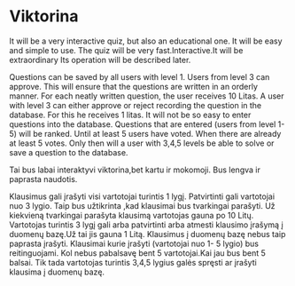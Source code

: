# Viktorina

It will be a very interactive quiz, but also an educational one.
It will be easy and simple to use.
The quiz will be very fast.Interactive.It will be extraordinary
Its operation will be described later.


Questions can be saved by all users with level 1.
Users from level 3 can approve.
This will ensure that the questions are written in an orderly manner.
For each neatly written question, the user receives 10 Litas.
A user with level 3 can either approve or reject
recording the question in the database. For this he receives 1 litas.
It will not be so easy to enter questions into the database.
Questions that are entered (users from level 1-5) will be ranked.
Until at least 5 users have voted. When there are already at least 5 votes.
Only then will a user with 3,4,5 levels be able to solve or save a question to the database.



Tai bus labai interaktyvi viktorina,bet  kartu ir mokomoji.
Bus lengva ir paprasta naudotis.

Klausimus gali įrašyti visi vartotojai turintis 1 lygį.
Patvirtinti gali vartotojai nuo 3 lygio.
Taip bus užtikrinta ,kad klausimai bus tvarkingai parašyti.
Už kiekvieną tvarkingai parašyta klausimą vartotojas gauna po 10 Litų.
Vartotojas turintis 3 lygį gali arba patvirtinti arba atmesti 
klausimo įrašymą į duomenų bazę.Už tai jis gauna 1 Litą.
Klausimus į duomenų bazę nebus taip paprasta įrašyti.
Klausimai kurie įrašyti (vartotojai nuo 1- 5 lygio) bus reitinguojami.
Kol nebus pabalsavę bent 5 vartotojai.Kai jau bus bent 5 balsai.
Tik tada vartotojas turintis 3,4,5 lygius galės spręsti ar įrašyti klausima į duomenų bazę.


